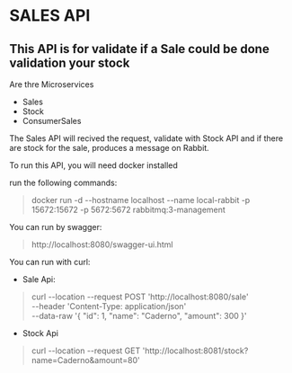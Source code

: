 # SALES API

## This API is for validate if a Sale could be done validation your stock 

Are thre Microservices
- Sales
- Stock
- ConsumerSales

The Sales API will recived the request, validate with Stock API and if there are stock for the sale, produces a message on Rabbit.

To run this API, you will need docker installed

run the following commands:
>docker run -d --hostname localhost --name local-rabbit -p 15672:15672 -p 5672:5672 rabbitmq:3-management

You can run by swagger:
> http://localhost:8080/swagger-ui.html


You can run with curl:

- Sale Api:

>curl --location --request POST 'http://localhost:8080/sale' \
--header 'Content-Type: application/json' \
--data-raw '{
    "id": 1,
    "name": "Caderno",
    "amount": 300
}'

- Stock Api

>curl --location --request GET 'http://localhost:8081/stock?name=Caderno&amount=80'
